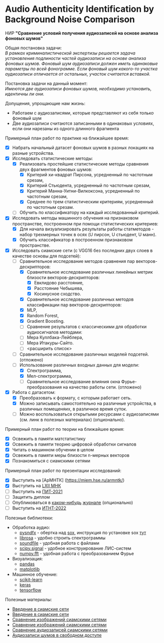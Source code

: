 # Audio Authenticity Identification by Background Noise Comparison
НИР **"Сравнение условий получения аудиозаписей на основе анализа фоновых шумов"**  

Общая постановка задачи:  
*В рамках криминалистической экспертизы решается задача установления подлиности частей аудиозаписи на основе анализа фоновых шумов. Фоновый шум аудиозаписи должен иметь одинаковые параметры по всей фонограмме. Если фоновый шум какого-то участка аудиозаписи отличается от остальных, участок считается вставкой.*

Постановка задачи на данный момент:  
*Имеются две аудиозаписи фоновых шумов, необходимо установить, идентичны ли они.*

Допущения, упрощающие нам жизнь:
* Работаем с аудиозаписями, которые представляют из себя *только* фоновый шум
* Две аудиозаписи считаются записанными в одинаковых условиях, если они нарезаны из одного длинного фрагмента
 
Примерный план работ  по практике на ближайшее время:
- [x] Набрать начальный датасет фоновых шумов в разных локациях на разные устройства.
- [x] Исследовать статистические методы:
  - [x] Реализовать простейшие статистические методы сравнения двух фрагментов фоновых шумов:
    - [x] Критерий хи-квадрат Пирсона, усредненный по частотным срезам,
    - [x] Критерий Стьюдента, усредненный по частотным срезам,
    - [x] Критерий Манна-Уитни-Вилкоксона, усредненный по частотным срезам,
    - [x] Среднее по трем статистическим критериям, усредненный по частотным срезам.
  - [ ] Обучить по классификатору на каждый исследованный критерий.
- [x] Исследовать методы машинного обучения на признаковом пространстве, построенном при помощи статистических критериев:    
  - [x] Для начала визуализировать результаты работы статметодов - набор трехмерных точек в осях (U пирсон, U стьюдент, U манн).
  - [x] Обучить классификатор в построенном признаковом пространстве.
- [x] Исследовать сиамские сети (с VGG16 без последних двух слоев в качестве основы для подсетей):
  - [ ] Сравнительное исследование методов сравнения пар векторов-дескрипторов:
    - [x] Сравнительное исследование различных линейных метрик близости векторов-дескрипторов:
      - [x] Евклидово расстояние,
      - [x] Расстояние Чебышева,
      - [x] Косинусное сходство.
     - [x] Сравнительное исследование различных методов классификации пар векторов-дескрипторов:
      - [x] MLP,
      - [x] Random Forest,
      - [x] Gradient Boosting.       
     - [ ] Сравнение результатов с классическими для обработки аудиосигналов методами:
      - [ ] Мера Куллбака-Лейблера,
      - [ ] Мера Итакуры-Сайто.
      - [ ] <расширить список>
  - [ ] Cравнительное исследование различных моделей подсетей. (отложено)   
  - [ ] Использование различных входных данных для модели:
    - [x] Спектрограмма,
    - [x] Мел-спектрограмма,
    - [ ] Сравнительное исследование влияния окна Фурье-преобразования на качество работы сети. (отложено)
- [x] Работа с датасетом:
  - [x] Преобразовать к формату, с которым работает сеть.
  - [x] Можно записывать самостоятельно на различные устройства, в различных помещеняих, в различное время суток.
  - [ ] Можно воспользоваться открытыми ресурсами с аудиозаписями (см. линк в полезных материалах) (опционально).
  
Примерный план работ по теории на ближайшее время:  
- [x] Освежить в памяти матстатистику  
- [x] Освежить в памяти теорию цифровой обработки сигналов  
- [x] Читать о машинном обучении в целом  
- [x] Освежить в памяти меры близости n-мерных векторов
- [x] Познакомиться с сиамскими сетями

Примерный план работ по презентации исследований:
- [x] Выступить на [АрМНТК] (https://miem.hse.ru/armntk/)
- [x] Выступить на [LXII МНК](https://ssau.ru/events/1127-lxxi-molodezhnaya-nauchnaya-konferentsiya-posvyashchennaya-60-letiyu-poleta-v-kosmos-yua-gagarina)
- [ ] Выступить на [ПИТ-2021](https://ssau.ru/events/1137-mezhdunarodnaya-nauchno-tekhnicheskaya-konferentsiya-perspektivnye-informatsionnye-tekhnologii-pit-2021)
- [ ] Защитить диплом 
- [ ] Опубликоваться в [каком-нибудь](https://www.springer.com/journal/12005) [журнале](http://www.computeroptics.ru/) (опционально)
- [ ] Выступить на [ИТНТ-2022](http://itnt-conf.org/index.php)

Полезные библиотеки:
  * Обработка аудио:
    * [pysndfx](https://pypi.org/project/pysndfx/) - обертка над [sox](http://sox.sourceforge.net/), инструкция по установке sox [тут](https://stackoverflow.com/questions/17667491/how-to-use-sox-in-windows)
    * [librosa](https://librosa.org/doc/latest/index.html) - удобно строить спектрограммы
    * [soundfile](https://pysoundfile.readthedocs.io/en/latest/) - удобная работа с файлами
    * [scipy.signal](https://docs.scipy.org/doc/scipy/reference/signal.html#module-scipy.signal) - удобное конструирование ЛИС-систем
    * [numpy.fft](https://numpy.org/doc/stable/reference/routines.fft.html) - удобная работа с преобразованием Фурье
  * Визуализация:
    * [pandas](https://pandas.pydata.org/docs/)
    * [matplotlib](https://matplotlib.org/3.3.1/contents.html)
  * Машинное обучение:
    * [scikit-learn](https://scikit-learn.org/stable/)
    * [keras](https://keras.io/)
    * [tensorflow](https://www.tensorflow.org/)

Полезные материалы:
 * [Введение в сиамские сети](https://towardsdatascience.com/a-friendly-introduction-to-siamese-networks-85ab17522942)
 * [Введение в сиамские сети](https://towardsdatascience.com/one-shot-learning-with-siamese-networks-using-keras-17f34e75bb3d)
 * [Сравнение изображений сиамскими сетями](https://www.pyimagesearch.com/2020/12/07/comparing-images-for-similarity-using-siamese-networks-keras-and-tensorflow/)
 * [Сравнение изображений сиамскими сетями](https://www.researchgate.net/publication/320055318_Image_similarity_using_Deep_CNN_and_Curriculum_Learning)
 * [Сравнение аудиозаписей сиамскими сетями](https://towardsdatascience.com/calculating-audio-song-similarity-using-siamese-neural-networks-62730e8f3e3d)
 * [Аудиозаписи шумов в свободном доступе](https://annotator.freesound.org/fsd/explore/%252Fm%252F093_4n/)
